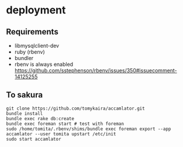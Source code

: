 # deployment

## Requirements

- libmysqlclient-dev
- ruby (rbenv)
- bundler
- rbenv is always enabled https://github.com/sstephenson/rbenv/issues/350#issuecomment-14125255

## To sakura

    git clone https://github.com/tomykaira/accamlator.git
    bundle install
    bundle exec rake db:create
    bundle exec foreman start # test with foreman
    sudo /home/tomita/.rbenv/shims/bundle exec foreman export --app accamlator --user tomita upstart /etc/init
    sudo start accamlator

